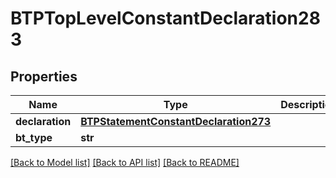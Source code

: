 # BTPTopLevelConstantDeclaration283

## Properties
Name | Type | Description | Notes
------------ | ------------- | ------------- | -------------
**declaration** | [**BTPStatementConstantDeclaration273**](BTPStatementConstantDeclaration273.md) |  | [optional] 
**bt_type** | **str** |  | [optional] 

[[Back to Model list]](../README.md#documentation-for-models) [[Back to API list]](../README.md#documentation-for-api-endpoints) [[Back to README]](../README.md)


